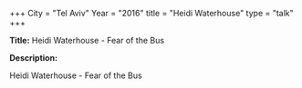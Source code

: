 +++
City = "Tel Aviv"
Year = "2016"
title = "Heidi Waterhouse"
type = "talk"
+++

<div class="span-15  ">
  <div class="span-15  last ">
  <p><strong>Title:</strong>
  Heidi Waterhouse - Fear of the Bus
  </p>

  <p><strong>Description:</strong></p>

  <p>
  Heidi Waterhouse - Fear of the Bus

</p>
  </div>
</div>
